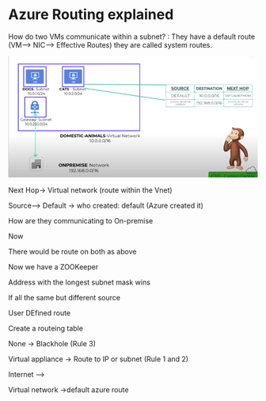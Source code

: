 # Azure Routing explained

How do two VMs communicate within a subnet? :  They have a default route (VM--> NIC--> Effective Routes) they are called system routes.


<img src="images/a.png">


Next Hop-> Virtual network (route within the Vnet) 

Source--> Default → who created: default (Azure created it) 

How are they communicating to On-premise 



Now 





There would be route on both as above 





 Now we have a ZOOKeeper 





Address with the longest subnet mask wins 



If all the same but different source 



User DEfined route 

Create a routeing table 



None → Blackhole (Rule 3)

Virtual appliance → Route to IP or subnet (Rule 1 and 2)

Internet -->

Virtual network ->default azure route